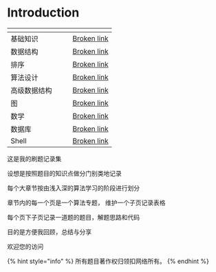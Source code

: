 # Introduction

<table data-view="cards"><thead><tr><th></th><th></th><th></th><th data-type="content-ref"></th></tr></thead><tbody><tr><td>基础知识</td><td></td><td></td><td><a href="broken-reference">Broken link</a></td></tr><tr><td>数据结构</td><td></td><td></td><td><a href="broken-reference">Broken link</a></td></tr><tr><td>排序</td><td></td><td></td><td><a href="broken-reference">Broken link</a></td></tr><tr><td>算法设计</td><td></td><td></td><td><a href="broken-reference">Broken link</a></td></tr><tr><td>高级数据结构</td><td></td><td></td><td><a href="broken-reference">Broken link</a></td></tr><tr><td>图</td><td></td><td></td><td><a href="broken-reference">Broken link</a></td></tr><tr><td>数学</td><td></td><td></td><td><a href="broken-reference">Broken link</a></td></tr><tr><td>数据库</td><td></td><td></td><td><a href="broken-reference">Broken link</a></td></tr><tr><td>Shell</td><td></td><td></td><td><a href="broken-reference">Broken link</a></td></tr></tbody></table>

这是我的刷题记录集

设想是按照题目的知识点做分门别类地记录

每个大章节按由浅入深的算法学习的阶段进行划分

章节内的每一个页是一个算法专题， 维护一个子页记录表格

每个页下子页记录一道题的题目，解题思路和代码

目的是方便我回顾，总结与分享

欢迎您的访问

{% hint style="info" %}
所有题目著作权归领扣网络所有。
{% endhint %}

